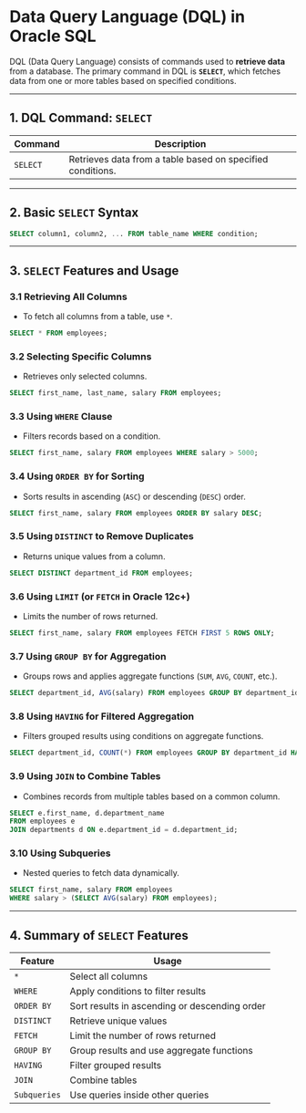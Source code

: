 # **Data Query Language (DQL) in Oracle SQL**  

DQL (Data Query Language) consists of commands used to **retrieve data** from a database. The primary command in DQL is **`SELECT`**, which fetches data from one or more tables based on specified conditions.  

---

## **1. DQL Command: `SELECT`**  

| **Command**  | **Description** |
|-------------|---------------|
| `SELECT`    | Retrieves data from a table based on specified conditions. |

---

## **2. Basic `SELECT` Syntax**  

```sql
SELECT column1, column2, ... FROM table_name WHERE condition;
```

---

## **3. `SELECT` Features and Usage**  

### **3.1 Retrieving All Columns**  
- To fetch all columns from a table, use `*`.  

```sql
SELECT * FROM employees;
```

### **3.2 Selecting Specific Columns**  
- Retrieves only selected columns.  

```sql
SELECT first_name, last_name, salary FROM employees;
```

### **3.3 Using `WHERE` Clause**  
- Filters records based on a condition.  

```sql
SELECT first_name, salary FROM employees WHERE salary > 5000;
```

### **3.4 Using `ORDER BY` for Sorting**  
- Sorts results in ascending (`ASC`) or descending (`DESC`) order.  

```sql
SELECT first_name, salary FROM employees ORDER BY salary DESC;
```

### **3.5 Using `DISTINCT` to Remove Duplicates**  
- Returns unique values from a column.  

```sql
SELECT DISTINCT department_id FROM employees;
```

### **3.6 Using `LIMIT` (or `FETCH` in Oracle 12c+)**  
- Limits the number of rows returned.  

```sql
SELECT first_name, salary FROM employees FETCH FIRST 5 ROWS ONLY;
```

### **3.7 Using `GROUP BY` for Aggregation**  
- Groups rows and applies aggregate functions (`SUM`, `AVG`, `COUNT`, etc.).  

```sql
SELECT department_id, AVG(salary) FROM employees GROUP BY department_id;
```

### **3.8 Using `HAVING` for Filtered Aggregation**  
- Filters grouped results using conditions on aggregate functions.  

```sql
SELECT department_id, COUNT(*) FROM employees GROUP BY department_id HAVING COUNT(*) > 5;
```

### **3.9 Using `JOIN` to Combine Tables**  
- Combines records from multiple tables based on a common column.  

```sql
SELECT e.first_name, d.department_name 
FROM employees e 
JOIN departments d ON e.department_id = d.department_id;
```

### **3.10 Using Subqueries**  
- Nested queries to fetch data dynamically.  

```sql
SELECT first_name, salary FROM employees 
WHERE salary > (SELECT AVG(salary) FROM employees);
```

---

## **4. Summary of `SELECT` Features**  

| **Feature** | **Usage** |
|------------|---------|
| `*` | Select all columns |
| `WHERE` | Apply conditions to filter results |
| `ORDER BY` | Sort results in ascending or descending order |
| `DISTINCT` | Retrieve unique values |
| `FETCH` | Limit the number of rows returned |
| `GROUP BY` | Group results and use aggregate functions |
| `HAVING` | Filter grouped results |
| `JOIN` | Combine tables |
| `Subqueries` | Use queries inside other queries |
